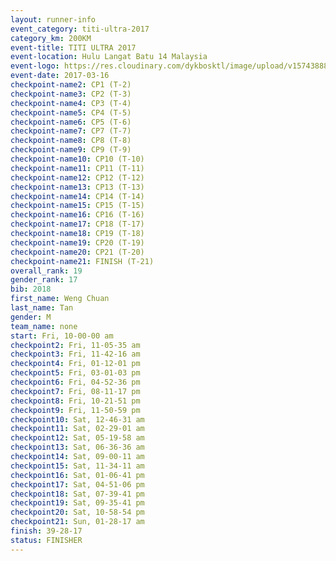 ```yaml
---
layout: runner-info 
event_category: titi-ultra-2017 
category_km: 200KM 
event-title: TITI ULTRA 2017 
event-location: Hulu Langat Batu 14 Malaysia 
event-logo: https://res.cloudinary.com/dykbosktl/image/upload/v1574388892/Logo/titi250km_2017_logo_vstx0h.jpg 
event-date: 2017-03-16 
checkpoint-name2: CP1 (T-2) 
checkpoint-name3: CP2 (T-3) 
checkpoint-name4: CP3 (T-4) 
checkpoint-name5: CP4 (T-5) 
checkpoint-name6: CP5 (T-6) 
checkpoint-name7: CP7 (T-7) 
checkpoint-name8: CP8 (T-8) 
checkpoint-name9: CP9 (T-9) 
checkpoint-name10: CP10 (T-10) 
checkpoint-name11: CP11 (T-11) 
checkpoint-name12: CP12 (T-12) 
checkpoint-name13: CP13 (T-13) 
checkpoint-name14: CP14 (T-14) 
checkpoint-name15: CP15 (T-15) 
checkpoint-name16: CP16 (T-16) 
checkpoint-name17: CP18 (T-17) 
checkpoint-name18: CP19 (T-18) 
checkpoint-name19: CP20 (T-19) 
checkpoint-name20: CP21 (T-20) 
checkpoint-name21: FINISH (T-21) 
overall_rank: 19
gender_rank: 17
bib: 2018
first_name: Weng Chuan
last_name: Tan
gender: M
team_name: none
start: Fri, 10-00-00 am
checkpoint2: Fri, 11-05-35 am
checkpoint3: Fri, 11-42-16 am
checkpoint4: Fri, 01-12-01 pm
checkpoint5: Fri, 03-01-03 pm
checkpoint6: Fri, 04-52-36 pm
checkpoint7: Fri, 08-11-17 pm
checkpoint8: Fri, 10-21-51 pm
checkpoint9: Fri, 11-50-59 pm
checkpoint10: Sat, 12-46-31 am
checkpoint11: Sat, 02-29-01 am
checkpoint12: Sat, 05-19-58 am
checkpoint13: Sat, 06-36-36 am
checkpoint14: Sat, 09-00-11 am
checkpoint15: Sat, 11-34-11 am
checkpoint16: Sat, 01-06-41 pm
checkpoint17: Sat, 04-51-06 pm
checkpoint18: Sat, 07-39-41 pm
checkpoint19: Sat, 09-35-41 pm
checkpoint20: Sat, 10-58-54 pm
checkpoint21: Sun, 01-28-17 am
finish: 39-28-17
status: FINISHER
---
```

